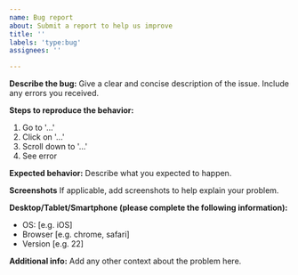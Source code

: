 ```yaml
---
name: Bug report
about: Submit a report to help us improve
title: ''
labels: 'type:bug'
assignees: ''

---
```


**Describe the bug:**
Give a clear and concise description of the issue. Include any errors you received.

**Steps to reproduce the behavior:**
1. Go to '...'
2. Click on '...'
3. Scroll down to '...'
4. See error

**Expected behavior:**
Describe what you expected to happen.

**Screenshots**
If applicable, add screenshots to help explain your problem.

**Desktop/Tablet/Smartphone (please complete the following information):**
 - OS: [e.g. iOS]
 - Browser [e.g. chrome, safari]
 - Version [e.g. 22]

**Additional info:**
Add any other context about the problem here.